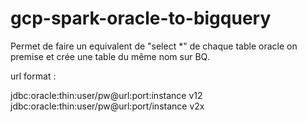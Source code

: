 # gcp-spark-oracle-to-bigquery

Permet de faire un equivalent de "select *" de chaque table oracle on premise et crée une table du même nom sur BQ.

url format : 

jdbc:oracle:thin:user/pw@url:port:instance v12 
jdbc:oracle:thin:user/pw@url:port/instance v2x

<!-- BEGIN_TF_DOCS -->
<!-- END_TF_DOCS -->